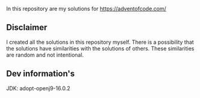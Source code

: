 In this repository are my solutions for https://adventofcode.com/

## Disclaimer
I created all the solutions in this repository myself. There is a possibility that the solutions have similarities with the solutions of others. These similarities are random and not intentional.

## Dev information's
JDK: adopt-openj9-16.0.2
